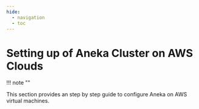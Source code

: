 ```yaml
---
hide:
  - navigation
  - toc
---
```

# Setting up of Aneka Cluster on AWS Clouds
!!! note ""

This section provides an step by step guide to configure Aneka on AWS virtual machines.



<object data="../../assets/AWS.pdf" type="application/pdf" width="900px" height="700px">
    <embed src="../../assets/AWS.pdf" type="application/pdf" />
</object>

